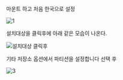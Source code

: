 
마운트 하고 처음 한국으로 설정

![1](https://github.com/fxzz/CentOS/assets/3148006/64d02db9-27c3-48e8-8b9c-b0eeb2fbd3fd)


설치대상을 클릭후에 아래 같은 모습이 나온다.

![설치대상 클릭후](https://github.com/fxzz/CentOS/assets/3148006/29eb9a1d-7077-43bf-9ed6-84e7162eb430)


기타 저장소 옵션에서 파티션을 설정합니다 선택 후 


![3](https://github.com/fxzz/CentOS/assets/3148006/ecc33895-a5b2-4899-80a8-48258e5dd1b9)
